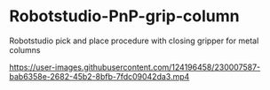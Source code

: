 # Robotstudio-PnP-grip-column
Robotstudio pick and place procedure with closing gripper for metal columns


https://user-images.githubusercontent.com/124196458/230007587-bab6358e-2682-45b2-8bfb-7fdc09042da3.mp4

